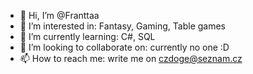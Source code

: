 - 👋 Hi, I’m @Franttaa
- 👀 I’m interested in: Fantasy, Gaming, Table games
- 🌱 I’m currently learning: C#, SQL
- 💞️ I’m looking to collaborate on: currently no one :D
- 📫 How to reach me: write me on czdoge@seznam.cz
